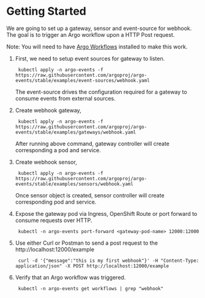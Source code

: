 # Getting Started

We are going to set up a gateway, sensor and event-source for webhook. The goal is
to trigger an Argo workflow upon a HTTP Post request.

Note: You will need to have [Argo Workflows](https://argoproj.github.io/docs/argo/readme.html) installed to make this work.

1. First, we need to setup event sources for gateway to listen.

        kubectl apply -n argo-events -f https://raw.githubusercontent.com/argoproj/argo-events/stable/examples/event-sources/webhook.yaml

   The event-source drives the configuration required for a gateway to consume events from external sources.

1. Create webhook gateway, 

        kubectl apply -n argo-events -f https://raw.githubusercontent.com/argoproj/argo-events/stable/examples/gateways/webhook.yaml

   After running above command, gateway controller will create corresponding a pod and service.

1. Create webhook sensor,

        kubectl apply -n argo-events -f https://raw.githubusercontent.com/argoproj/argo-events/stable/examples/sensors/webhook.yaml

   Once sensor object is created, sensor controller will create corresponding pod and service. 

1. Expose the gateway pod via Ingress, OpenShift Route or port forward to consume requests over HTTP.

        kubectl -n argo-events port-forward <gateway-pod-name> 12000:12000

1. Use either Curl or Postman to send a post request to the http://localhost:12000/example

        curl -d '{"message":"this is my first webhook"}' -H "Content-Type: application/json" -X POST http://localhost:12000/example

1. Verify that an Argo workflow was triggered.

        kubectl -n argo-events get workflows | grep "webhook"
